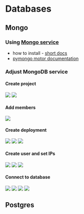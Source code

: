 # Databases
## Mongo
### Using [Mongo service](https://www.mongodb.com/) 
- how to install - [short docs](https://youtu.be/Sfj-l90n8Fc?si=4UZs06HIfRhU2FAr)
- [pymongo motor documentation](https://motor.readthedocs.io/en/stable/)

### Adjust MongoDB service
#### Create project
  ![](img/mongo/create_project.png)
  ![](img/mongo/step2.png)
#### Add members
  ![](img/mongo/step3_add_members.png)
#### Create deployment
  ![](img/mongo/step4_create_deployment.png)
  ![](img/mongo/step5_set_subscription_free.png)
  ![](img/mongo/step6_aprove.png)
#### Create user and set IPs
  ![](img/mongo/step7_create_user1.png)
  ![](img/mongo/step8_IP_lists.png)
  ![](img/mongo/step9_access_from_globe.png)
#### Connect to database
  ![](img/mongo/step10_connection.png)
  ![](img/mongo/step10_connection2.png)
  ![](img/mongo/step10_connection3.png)
  ![](img/mongo/step11_connection_browse_db.png)

## Postgres